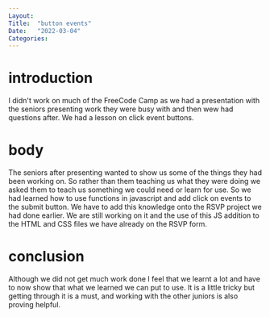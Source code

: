 ```yaml
---
Layout:
Title:  "button events"
Date:   "2022-03-04"
Categories:
---
```

# introduction
I didn't work on much of the FreeCode Camp as we had a presentation with the seniors presenting
work they were busy with and then wew had questions after. We had a lesson on click event buttons. 


# body
The seniors after presenting wanted to show us some of the things they had been working on. So rather than them 
teaching us what they were doing we asked them to teach us something we could need or learn for use. So we had 
learned how to use functions in javascript and add click on events to the submit button. We have to add this knowledge 
onto the RSVP project we had done earlier. We are still working on it and the use of this JS addition to the HTML and CSS files
we have already on the RSVP form. 



# conclusion
Although we did not get much work done I feel that we learnt a lot and have to now show that what we learned we can put to use.
It is a little tricky but getting through it is a must, and working with the other juniors is also proving helpful.